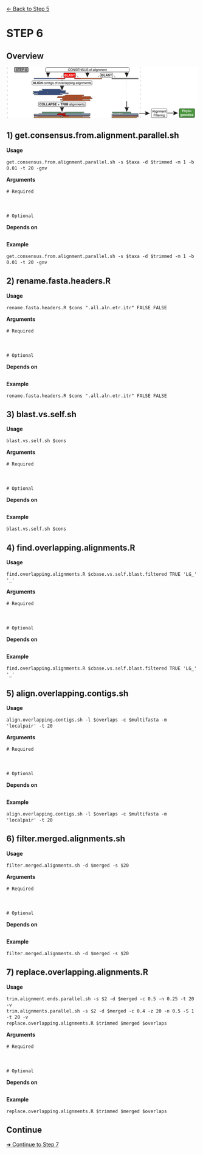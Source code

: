 [← Back to Step 5](Step5_Alignment_and_Alignment_Trimming.md)


# STEP 6

## Overview
![Step.png](https://raw.githubusercontent.com/scrameri/CaptureAl/master/tutorial/CaptureAl_Step6.png)


## 1) get.consensus.from.alignment.parallel.sh

**Usage**
```
get.consensus.from.alignment.parallel.sh -s $taxa -d $trimmed -m 1 -b 0.01 -t 20 -gnv
```

**Arguments**
```
# Required



# Optional

```

**Depends on**
```

```


**Example**
```
get.consensus.from.alignment.parallel.sh -s $taxa -d $trimmed -m 1 -b 0.01 -t 20 -gnv
```

## 2) rename.fasta.headers.R

**Usage**
```
rename.fasta.headers.R $cons ".all.aln.etr.itr" FALSE FALSE
```

**Arguments**
```
# Required



# Optional

```

**Depends on**
```

```


**Example**
```
rename.fasta.headers.R $cons ".all.aln.etr.itr" FALSE FALSE
```

## 3) blast.vs.self.sh

**Usage**
```
blast.vs.self.sh $cons
```

**Arguments**
```
# Required



# Optional

```

**Depends on**
```

```


**Example**
```
blast.vs.self.sh $cons
```

## 4) find.overlapping.alignments.R

**Usage**
```
find.overlapping.alignments.R $cbase.vs.self.blast.filtered TRUE 'LG_' '_'
```

**Arguments**
```
# Required



# Optional

```

**Depends on**
```

```


**Example**
```
find.overlapping.alignments.R $cbase.vs.self.blast.filtered TRUE 'LG_' '_'
```

## 5) align.overlapping.contigs.sh

**Usage**
```
align.overlapping.contigs.sh -l $overlaps -c $multifasta -m 'localpair' -t 20
```

**Arguments**
```
# Required



# Optional

```

**Depends on**
```

```


**Example**
```
align.overlapping.contigs.sh -l $overlaps -c $multifasta -m 'localpair' -t 20
```

## 6) filter.merged.alignments.sh

**Usage**
```
filter.merged.alignments.sh -d $merged -s $20
```

**Arguments**
```
# Required



# Optional

```

**Depends on**
```

```


**Example**
```
filter.merged.alignments.sh -d $merged -s $20
```

## 7) replace.overlapping.alignments.R

**Usage**
```
trim.alignment.ends.parallel.sh -s $2 -d $merged -c 0.5 -n 0.25 -t 20 -v
trim.alignments.parallel.sh -s $2 -d $merged -c 0.4 -z 20 -n 0.5 -S 1 -t 20 -v
replace.overlapping.alignments.R $trimmed $merged $overlaps

```

**Arguments**
```
# Required



# Optional

```

**Depends on**
```

```


**Example**
```
replace.overlapping.alignments.R $trimmed $merged $overlaps
```

## Continue
[➜ Continue to Step 7](Step7_Create_Representative_Reference_Sequences.md)
